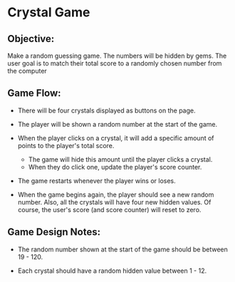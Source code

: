 # Crystal Game

## Objective:

Make a random guessing game. The numbers will be hidden by gems. The user goal is to match their total score to a randomly chosen number from the computer

## Game Flow:

- There will be four crystals displayed as buttons on the page.
- The player will be shown a random number at the start of the game.
- When the player clicks on a crystal, it will add a specific amount of points to the player's total score.

     * The game will hide this amount until the player clicks a crystal.
     * When they do click one, update the player's score counter.

- The game restarts whenever the player wins or loses.
- When the game begins again, the player should see a new random number. Also, all the crystals will have four new hidden values. Of course, the user's score (and score counter) will reset to zero.

## Game Design Notes:

- The random number shown at the start of the game should be between 19 - 120.

- Each crystal should have a random hidden value between 1 - 12.